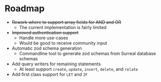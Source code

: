 # Roadmap

- ~~Rework where to support array fields for AND and OR~~
	- The current implementation is fairly limited
- ~~Improved authentication support~~
	- Handle more use-cases
	- Would be good to receive community input
- Automatic zod schema generation
	- Commandline tool to generate zod schemas from Surreal database schemas
- Add query writers for remaining statements
	- At least support `create`, `update`, `insert`, `delete`, and `relate`
- Add first class support for `LET` and `IF`